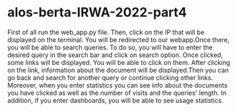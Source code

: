 # alos-berta-IRWA-2022-part4
First of all run the web_app.py file. Then, click on the IP that will be displayed on the terminal. You will be redirected to our webapp.Once there, you will be able to search queries. To do so, you will have to enter the desired query in the search bar and click on search option. Once clicked, some links will be  displayed. You will be able to click on them. After clicking on the link, information about the document will be displayed.Then you can go back and search for another query or continue clicking other links.
Moreover, when you enter statistics you can see info about the documents you have clicked as well as the number of visits and the queries' length. In addition, if you enter  dashboards, you will be able to see usage statistics.
